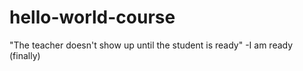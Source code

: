 # hello-world-course
"The teacher doesn't show up until the student is ready" -I am ready (finally)
